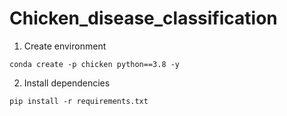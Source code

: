 # Chicken_disease_classification

1. Create environment

`conda create -p chicken python==3.8 -y`

2. Install dependencies

`pip install -r requirements.txt`